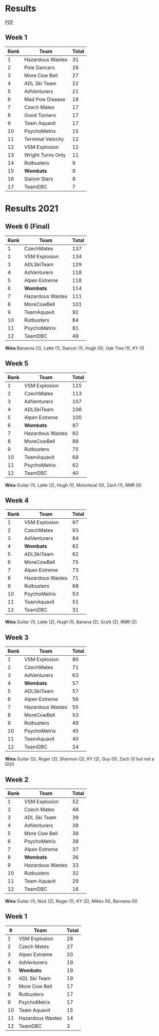 # Results
[PDF](https://www.cityleague.com/ski/results_alpthu.pdf)

## Week 1

Rank|Team|Total
-|-|-
1|Hazardous Wastes|31
2|Pole Dancers |28
3|More Cow Bell |27
4|ADL Ski Team |22
5|AdVenturers |21
6|Mad Pow Disease |18
7|Czech Mates |17
8|Good Turners |17
9|Team Aquavit |17
10|PsychoMetrix |15
11|Terminal Velocity |12
12|VSM Explosion |12
13|Wright Turns Only |11
14|Rutbusters |9
15|**Wombats** |9
16|Slalom Stars |8
17|TeamDBC |7

# Results 2021

## Week 6 (Final)

Rank|Team|Total
-|-|-
1|CzechMates|137
2|VSM Explosion|134
3|ADLSkiTeam|129
4|AdVenturers|118
5|Alpen Extreme|118
6|**Wombats**|114
7|Hazardous Wastes|111
8|MoreCowBell|101
9|TeamAquavit|92
10|Rutbusters|84
11|PsychoMetrix|81
12|TeamDBC|49

**Wins** Bananna (2), Latte (1), Dancer (1), Hugh (0), Oak Tree (1), KY (1) 

## Week 5

Rank|Team|Total
-|-|-
1|VSM Explosion|115
2|CzechMates|113
3|AdVenturers|107
4|ADLSkiTeam|106
5|Alpen Extreme|100
6|**Wombats**|97
7|Hazardous Wastes|92
8|MoreCowBell|88
9|Rutbusters|75
10|TeamAquavit|68
11|PsychoMetrix|62
12|TeamDBC|40

**Wins** Guitar (1), Latte (2), Hugh (1), Motorboat (0), Zach (1), RMR (0) 

## Week 4

Rank|Team|Total
-|-|-
1|VSM Explosion|97
2|CzechMates|93
3|AdVenturers|84
4|**Wombats**|82
5|ADLSkiTeam|82
6|MoreCowBell|75
7|Alpen Extreme|73
8|Hazardous Wastes|71
9|Rutbusters|68
10|PsychoMetrix|53
11|TeamAquavit|51
12|TeamDBC|31

**Wins** Guitar (1), Latte (2), Hugh (1), Banana (2), Scott (2), RMR (2) 

## Week 3

Rank|Team|Total
-|-|-
1|VSM Explosion|80
2|CzechMates|71
3|AdVenturers|63
4|**Wombats**|57
5|ADLSkiTeam|57
6|Alpen Extreme|56
7|Hazardous Wastes|55
8|MoreCowBell|53
9|Rutbusters|49
10|PsychoMetrix|45
11|TeamAquavit|40
12|TeamDBC|24

**Wins** Guitar (2), Roger (2), Shannon (2), KY (2), Guy (0), Zach (0 but not a DQ!)

## Week 2

Rank|Team|Total
-|-|-
1|VSM Explosion|52
2|Czech Mates|48
3|ADL Ski Team|39
4|AdVenturers|38
5|More Cow Bell|38
6|PsychoMetrix|38
7|Alpen Extreme|37
8|**Wombats**|36
9|Hazardous Wastes|33
10|Rutbusters|32
11|Team Aquavit|29
12|TeamDBC|16

**Wins** Guitar (1), Nick (2), Roger (1), KY (2), Mikko (0), Bannana (0)


## Week 1

|# |Team                         |Total|
|--|-----------------------------|------|
|1 |VSM Explosion                |28    |
|2 |Czech Mates                  |27    |
|3 |Alpen Extreme                |20    |
|4 |AdVenturers                  |19    |
|5 |**Wombats**                  |19    |
|6 |ADL Ski Team                 |19    |
|7 |More Cow Bell                |17    |
|8 |Rutbusters                   |17    |
|9 |PsychoMetrix                 |17    |
|10|Team Aquavit                 |15    |
|11|Hazardous Wastes             |14    |
|12|TeamDBC                      |3     |



